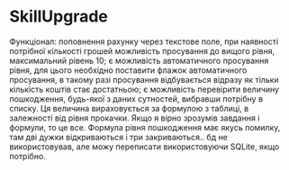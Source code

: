 # SkillUpgrade
Функціонал: поповнення рахунку через текстове поле, при наявності потрібної кількості грошей можливість просування до вищого рівня, максимальний рівень 10; є можливість автоматичного просування рівня, для цього необхідно поставити флажок автоматичного просування, в такому разі просування відбувається відразу як тільки кількість коштів стає достатньою; є можливість перевірити величину пошкодження, будь-якої з даних сутностей, вибравши потрібну в списку. Ця величина вираховується за формулою з таблиці, в залежності від рівня прокачки. Якщо я вірно зрозумів завдання і формули, то це все. Формула рівня пошкодження має якусь помилку, там дві дужки відкриваються і три закриваються.. бд не використовував, але можу переписати використовуючи SQLite, якщо потрібно.
